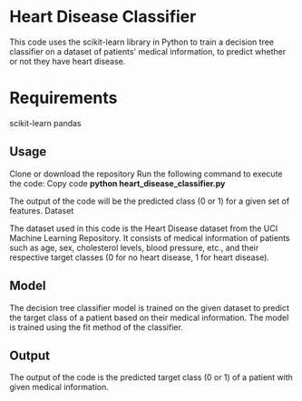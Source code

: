 # Heart Disease Classifier
This code uses the scikit-learn library in Python to train a decision tree classifier on a dataset of patients' medical information, to predict whether or not they have heart disease.

# Requirements
scikit-learn
pandas

## Usage
Clone or download the repository
Run the following command to execute the code:
Copy code
**python heart_disease_classifier.py**

The output of the code will be the predicted class (0 or 1) for a given set of features.
Dataset

The dataset used in this code is the Heart Disease dataset from the UCI Machine Learning Repository. It consists of medical information of patients such as age, sex, cholesterol levels, blood pressure, etc., and their respective target classes (0 for no heart disease, 1 for heart disease).

## Model
The decision tree classifier model is trained on the given dataset to predict the target class of a patient based on their medical information. The model is trained using the fit method of the classifier.

## Output
The output of the code is the predicted target class (0 or 1) of a patient with given medical information.